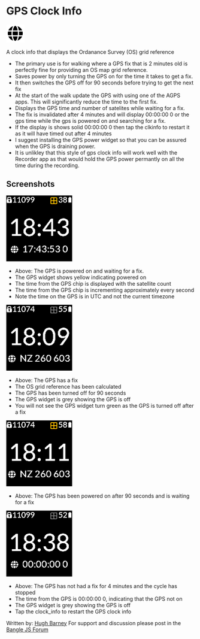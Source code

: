 # GPS Clock Info

![](app.png)

A clock info that displays the Ordanance Survey (OS) grid reference

- The primary use is for walking where a GPS fix that is 2 minutes old is
  perfectly fine for providing an OS map grid reference.
- Saves power by only turning the GPS on for the time it takes to get a fix.
- It then switches the GPS off for 90 seconds before trying to get the next fix
- At the start of the walk update the GPS with using one of the AGPS apps. This will
  significantly reduce the time to the first fix.
- Displays the GPS time and number of satelites while waiting for a fix.
- The fix is invalidated after 4 minutes and will display 00:00:00 0
  or the gps time while the gps is powered on and searching for a fix.
- If the display is shows solid 00:00:00 0 then tap the clkinfo to restart it
  as it will have timed out after 4 minutes
- I suggest installing the GPS power widget so that you can be assured
  when the GPS is draining power.
- It is unlikley that this style of gps clock info will work well with the Recorder
  app as that would hold the GPS power permantly on all the time during the
  recording.


## Screenshots


![](screenshot0.png)

- Above: The GPS is powered on and waiting for a fix.
- The GPS widget shows yellow indicating powered on
- The time from the GPS chip is displayed with the satellite count
- The time from the GPS chip is incrementing approximately every second
- Note the time on the GPS is in UTC and not the current timezone


![](screenshot1.png)

- Above: The GPS has a fix
- The OS grid reference has been calculated
- The GPS has been turned off for 90 seconds
- The GPS widget is grey showing the GPS is off
- You will not see the GPS widget turn green as the GPS is turned off after a fix


![](screenshot2.png)

- Above: The GPS has been powered on after 90 seconds and is waiting for a fix


![](screenshot3.png)

- Above: The GPS has not had a fix for 4 minutes and the cycle has stopped
- The time from the GPS is 00:00:00 0, indicating that the GPS not on
- The GPS widget is grey showing the GPS is off
- Tap the clock_info to restart the GPS clock info




Written by: [Hugh Barney](https://github.com/hughbarney)  For support and discussion please post in the [Bangle JS Forum](http://forum.espruino.com/microcosms/1424/)
